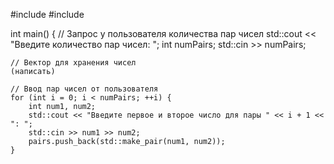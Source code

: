 #include <iostream>
#include <vector>

int main() {
    // Запрос у пользователя количества пар чисел
    std::cout << "Введите количество пар чисел: ";
    int numPairs;
    std::cin >> numPairs;

    // Вектор для хранения чисел
    (написать)

    // Ввод пар чисел от пользователя
    for (int i = 0; i < numPairs; ++i) {
        int num1, num2;
        std::cout << "Введите первое и второе число для пары " << i + 1 << ": ";
        std::cin >> num1 >> num2;
        pairs.push_back(std::make_pair(num1, num2));
    }

